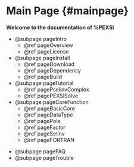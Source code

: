 Main Page           {#mainpage}
=========

**Welcome to the documentation of %PEXSI**

- @subpage pageIntro
  - @ref pageOverview
  - @ref pageLicense
- @subpage pageInstall
  - @ref pageDownload
  - @ref pageDependency
  - @ref pageBuild
- @subpage pageTutorial
  - @ref pagePselinvComplex
  - @ref pagePEXSISolve
- @subpage pageCoreFunction
  - @ref pageBasicCore
  - @ref pageDataType
  - @ref pagePole
  - @ref pageFactor
  - @ref pageSelInv
  - @ref pageFORTRAN
<!--
- @subpage pageUtility
  - @ref pageDataIO
  - @ref pageConvert
- @subpage pageTODO
-->
- @subpage pageFAQ
- @subpage pageTrouble

